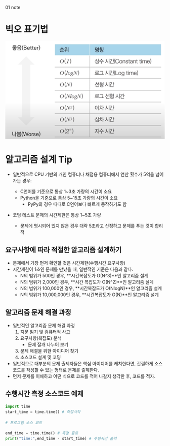 01 note

# 빅오 표기법
![](assets/2022-08-04-00-28-08.png)

# 알고리즘 설계 Tip
- 일반적으로 CPU 기반의 개인 컴퓨터나 채점용 컴퓨터에서 연산 횟수가 5억을 넘어가는 경우:
    - C언어를 기준으로 통상 1~3초 가량의 시간이 소요
    - Python을 기준으로 통상 5~15초 가량의 시간이 소요
        - PyPy의 경우 때때로 C언어보다 빠르게 동작하기도 함

- 코딩 테스트 문제의 시간제한은 통상 1~5초 가량
    - 문제에 명시되어 있지 않은 경우 대략 5초라고 산정하고 문제를 푸는 것이 합리적

## 요구사항에 따라 적절한 알고리즘 설계하기
- 문제에서 가장 먼저 확인할 것은 시간제한(수행시간 요구사항)
- 시간제한이 1초인 문제를 만났을 때, 일반적인 기준은 다음과 같다.
    - N의 범위가 500인 경우, **시간복잡도가 O(N^3)**인 알고리즘 설계
    - N의 범위가 2,000인 경우, **시간 복잡도가 O(N^2)**인 알고리즘 설계
    - N의 범위가 100,000인 경우, **시간복잡도가 O(NlogN)**인 알고리즘 설계
    - N의 범위가 10,000,000인 경우, **시간복잡도가 O(N)**인 알고리즘 설계

## 알고리즘 문제 해결 과정
- 일반적인 알고리즘 문제 해결 과정
    1. 지문 읽기 및 컴퓨터적 사고
    2. 요구사항(복잡도) 분석
        - 문제 잘개 나누어 보기
    3. 문제 해결을 위한 아이디어 찾기
    4. 소스코드 설계 및 코딩
- 일반적으로 대부분의 문제 출제자들은 핵심 아이디어를 캐치한다면, 간결하게 소스코드를 작성할 수 있는 형태로 문제를 출제한다.
- 먼저 문제를 이해하고 어떤 식으로 코드를 적어 나갈지 생각한 후, 코드를 적자.

## 수행시간 측정 소스코드 예제
```py
import time
start_time = time.time() # 측정시작

# 프로그램 소스 코드

end_time = time.time() # 측정 종료
print("time:",end_time - start_time) # 수행시간 출력
```

